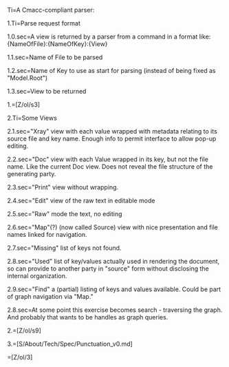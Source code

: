 Ti=A Cmacc-compliant parser:  

1.Ti=Parse request format

1.0.sec=A view is returned by a parser from a command in a format like: {NameOfFile}:{NameOfKey}:{View}

1.1.sec=Name of File to be parsed

1.2.sec=Name of Key to use as start for parsing (instead of being fixed as "Model.Root")

1.3.sec=View to be returned

1.=[Z/ol/s3]

2.Ti=Some Views

2.1.sec="Xray" view with each value wrapped with metadata relating to its source file and key name.  Enough info to permit interface to allow pop-up editing.

2.2.sec="Doc" view with each Value wrapped in its key, but not the file name.  Like the current Doc view.  Does not reveal the file structure of the generating party. 

2.3.sec="Print" view without wrapping.

2.4.sec="Edit" view of the raw text in editable mode

2.5.sec="Raw" mode the text, no editing

2.6.sec="Map"(?) (now called Source) view with nice presentation and file names linked for navigation.

2.7.sec="Missing" list of keys not found.

2.8.sec="Used" list of key/values actually used in rendering the document, so can provide to another party in "source" form without disclosing the internal organization.

2.9.sec="Find"  a (partial) listing of keys and values available.  Could be part of graph navigation via "Map."  

2.8.sec=At some point this exercise becomes search - traversing the graph.  And probably that wants to be handles as graph queries.    

2.=[Z/ol/s9]

3.=[S/About/Tech/Spec/Punctuation_v0.md]

=[Z/ol/3]
